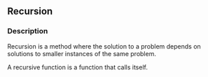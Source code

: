 ## Recursion

### Description
Recursion is a method where the solution to a problem depends on solutions to smaller instances of the same problem.

A recursive function is a function that calls itself.
